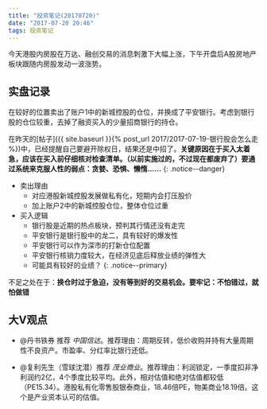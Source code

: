 ```yaml
---
title: "投资笔记(20170720)"
date: "2017-07-20 20:46"
tags: 投资笔记
---
```


今天港股内房股在万达、融创交易的消息刺激下大幅上涨，下午开盘后A股房地产板块跟随内房股发动一波涨势。

## 实盘记录

在较好的位置卖出了账户1中的新城控股的仓位，并换成了平安银行。考虑到银行股的仓位较重，去掉了融资买入的少量招商银行的持仓。

在昨天的[帖子]({{ site.baseurl }}{% post_url 2017/2017-07-19-银行股会怎么走 %})中，已经提醒自己要避开除权日，结果还是中招了。**关键原因在于买入太着急，应该在买入前仔细核对检查清单。（以前实施过的，不过现在都废弃了）要通过系统来克服人性的弱点：贪婪、恐惧、懒惰......**
{: .notice--danger}

- 卖出理由
  - 对应港股新城控股发展做私有化，短期内会打压股价
  - 加上账户2中的新城控股仓位，整体仓位过重
- 买入逻辑
  - 银行股是近期的热点板块，预判其行情还没有走完
  - 平安银行是银行股中的龙二，具有较好的爆发性
  - 平安银行可以作为深市的打新仓位配置
  - 平安银行核销力度较大，在经济见底后释放业绩的弹性大
  - 可能具有较好的业绩？
{: .notice--primary}

不足之处在于：**换仓时过于急迫，没有等到好的交易机会。要牢记：不怕错过，就怕做错**

## 大V观点

- @丹书铁券 推荐 $中国信达$。推荐理由：周期反转，低价收购并持有大量周期性不良资产。市盈率、分红率比银行还低。

- @复利先生（雪球沈潜）推荐 $茂业商业$。推荐理由：利润锁定，一季度扣非净利润约2亿，4个季度比较平均。此外，相对估值和绝对估值都较低（PE15.34）。港股私有化零售股银泰商业，18.46倍PE，物美商业18.19倍。这个是产业资本认可的估值。
